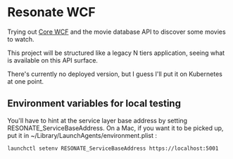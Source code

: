 # Resonate WCF
Trying out [Core WCF](https://github.com/CoreWCF/CoreWCF) and the movie database API to discover some movies to watch.

This project will be structured like a legacy N tiers application, seeing
what is available on this API surface.

There's currently no deployed version, but I guess I'll put it on Kubernetes
at one point.

## Environment variables for local testing
You'll have to hint at the service layer base address by setting RESONATE_ServiceBaseAddress. On a Mac, if you want it to be picked up, put it in ~/Library/LaunchAgents/environment.plist :

	launchctl setenv RESONATE_ServiceBaseAddress https://localhost:5001
